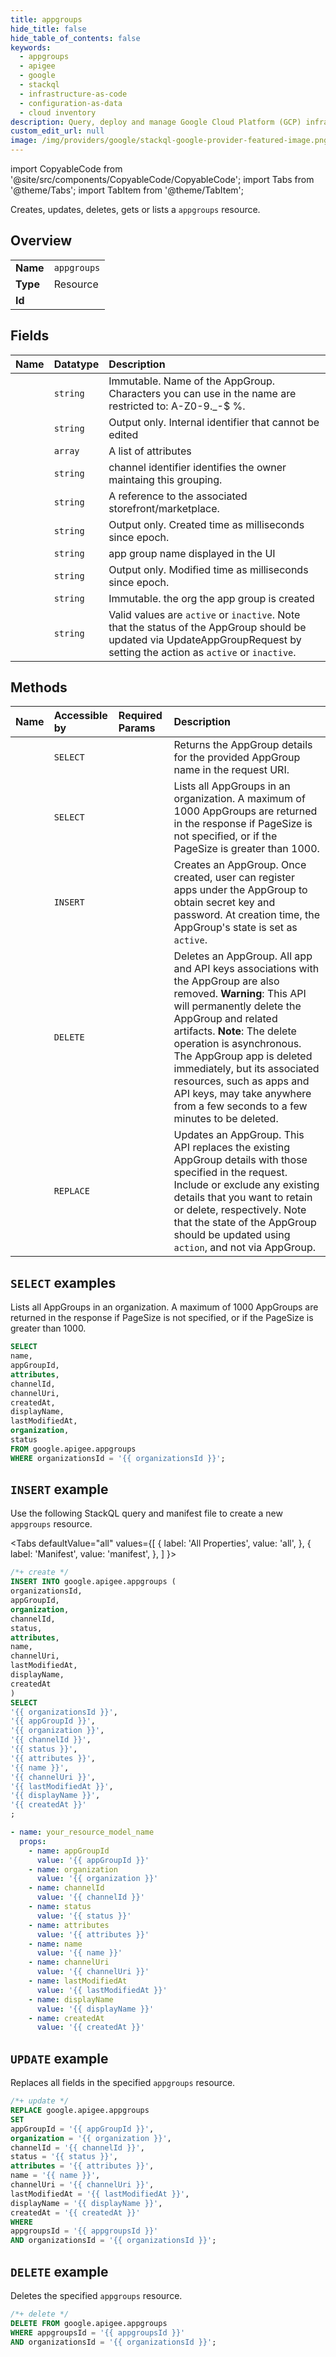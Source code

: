 ```yaml
---
title: appgroups
hide_title: false
hide_table_of_contents: false
keywords:
  - appgroups
  - apigee
  - google
  - stackql
  - infrastructure-as-code
  - configuration-as-data
  - cloud inventory
description: Query, deploy and manage Google Cloud Platform (GCP) infrastructure and resources using SQL
custom_edit_url: null
image: /img/providers/google/stackql-google-provider-featured-image.png
---
```


import CopyableCode from '@site/src/components/CopyableCode/CopyableCode';
import Tabs from '@theme/Tabs';
import TabItem from '@theme/TabItem';

Creates, updates, deletes, gets or lists a <code>appgroups</code> resource.

## Overview
<table><tbody>
<tr><td><b>Name</b></td><td><code>appgroups</code></td></tr>
<tr><td><b>Type</b></td><td>Resource</td></tr>
<tr><td><b>Id</b></td><td><CopyableCode code="google.apigee.appgroups" /></td></tr>
</tbody></table>

## Fields
| Name | Datatype | Description |
|:-----|:---------|:------------|
| <CopyableCode code="name" /> | `string` | Immutable. Name of the AppGroup. Characters you can use in the name are restricted to: A-Z0-9._\-$ %. |
| <CopyableCode code="appGroupId" /> | `string` | Output only. Internal identifier that cannot be edited |
| <CopyableCode code="attributes" /> | `array` | A list of attributes |
| <CopyableCode code="channelId" /> | `string` | channel identifier identifies the owner maintaing this grouping. |
| <CopyableCode code="channelUri" /> | `string` | A reference to the associated storefront/marketplace. |
| <CopyableCode code="createdAt" /> | `string` | Output only. Created time as milliseconds since epoch. |
| <CopyableCode code="displayName" /> | `string` | app group name displayed in the UI |
| <CopyableCode code="lastModifiedAt" /> | `string` | Output only. Modified time as milliseconds since epoch. |
| <CopyableCode code="organization" /> | `string` | Immutable. the org the app group is created |
| <CopyableCode code="status" /> | `string` | Valid values are `active` or `inactive`. Note that the status of the AppGroup should be updated via UpdateAppGroupRequest by setting the action as `active` or `inactive`. |

## Methods
| Name | Accessible by | Required Params | Description |
|:-----|:--------------|:----------------|:------------|
| <CopyableCode code="organizations_appgroups_get" /> | `SELECT` | <CopyableCode code="appgroupsId, organizationsId" /> | Returns the AppGroup details for the provided AppGroup name in the request URI. |
| <CopyableCode code="organizations_appgroups_list" /> | `SELECT` | <CopyableCode code="organizationsId" /> | Lists all AppGroups in an organization. A maximum of 1000 AppGroups are returned in the response if PageSize is not specified, or if the PageSize is greater than 1000. |
| <CopyableCode code="organizations_appgroups_create" /> | `INSERT` | <CopyableCode code="organizationsId" /> | Creates an AppGroup. Once created, user can register apps under the AppGroup to obtain secret key and password. At creation time, the AppGroup's state is set as `active`. |
| <CopyableCode code="organizations_appgroups_delete" /> | `DELETE` | <CopyableCode code="appgroupsId, organizationsId" /> | Deletes an AppGroup. All app and API keys associations with the AppGroup are also removed. **Warning**: This API will permanently delete the AppGroup and related artifacts. **Note**: The delete operation is asynchronous. The AppGroup app is deleted immediately, but its associated resources, such as apps and API keys, may take anywhere from a few seconds to a few minutes to be deleted. |
| <CopyableCode code="organizations_appgroups_update" /> | `REPLACE` | <CopyableCode code="appgroupsId, organizationsId" /> | Updates an AppGroup. This API replaces the existing AppGroup details with those specified in the request. Include or exclude any existing details that you want to retain or delete, respectively. Note that the state of the AppGroup should be updated using `action`, and not via AppGroup. |

## `SELECT` examples

Lists all AppGroups in an organization. A maximum of 1000 AppGroups are returned in the response if PageSize is not specified, or if the PageSize is greater than 1000.

```sql
SELECT
name,
appGroupId,
attributes,
channelId,
channelUri,
createdAt,
displayName,
lastModifiedAt,
organization,
status
FROM google.apigee.appgroups
WHERE organizationsId = '{{ organizationsId }}'; 
```

## `INSERT` example

Use the following StackQL query and manifest file to create a new <code>appgroups</code> resource.

<Tabs
    defaultValue="all"
    values={[
        { label: 'All Properties', value: 'all', },
        { label: 'Manifest', value: 'manifest', },
    ]
}>
<TabItem value="all">

```sql
/*+ create */
INSERT INTO google.apigee.appgroups (
organizationsId,
appGroupId,
organization,
channelId,
status,
attributes,
name,
channelUri,
lastModifiedAt,
displayName,
createdAt
)
SELECT 
'{{ organizationsId }}',
'{{ appGroupId }}',
'{{ organization }}',
'{{ channelId }}',
'{{ status }}',
'{{ attributes }}',
'{{ name }}',
'{{ channelUri }}',
'{{ lastModifiedAt }}',
'{{ displayName }}',
'{{ createdAt }}'
;
```
</TabItem>
<TabItem value="manifest">

```yaml
- name: your_resource_model_name
  props:
    - name: appGroupId
      value: '{{ appGroupId }}'
    - name: organization
      value: '{{ organization }}'
    - name: channelId
      value: '{{ channelId }}'
    - name: status
      value: '{{ status }}'
    - name: attributes
      value: '{{ attributes }}'
    - name: name
      value: '{{ name }}'
    - name: channelUri
      value: '{{ channelUri }}'
    - name: lastModifiedAt
      value: '{{ lastModifiedAt }}'
    - name: displayName
      value: '{{ displayName }}'
    - name: createdAt
      value: '{{ createdAt }}'

```
</TabItem>
</Tabs>

## `UPDATE` example

Replaces all fields in the specified <code>appgroups</code> resource.

```sql
/*+ update */
REPLACE google.apigee.appgroups
SET 
appGroupId = '{{ appGroupId }}',
organization = '{{ organization }}',
channelId = '{{ channelId }}',
status = '{{ status }}',
attributes = '{{ attributes }}',
name = '{{ name }}',
channelUri = '{{ channelUri }}',
lastModifiedAt = '{{ lastModifiedAt }}',
displayName = '{{ displayName }}',
createdAt = '{{ createdAt }}'
WHERE 
appgroupsId = '{{ appgroupsId }}'
AND organizationsId = '{{ organizationsId }}';
```

## `DELETE` example

Deletes the specified <code>appgroups</code> resource.

```sql
/*+ delete */
DELETE FROM google.apigee.appgroups
WHERE appgroupsId = '{{ appgroupsId }}'
AND organizationsId = '{{ organizationsId }}';
```
